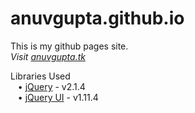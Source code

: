 # anuvgupta.github.io
This is my github pages site.  
*Visit [anuvgupta.tk](http://anuvgupta.tk/)*  
  
Libraries Used  
&nbsp;&nbsp;&nbsp;•&nbsp;[jQuery](https://jquery.com/) - v2.1.4  
&nbsp;&nbsp;&nbsp;•&nbsp;[jQuery UI](https://jqueryui.com/) - v1.11.4  

